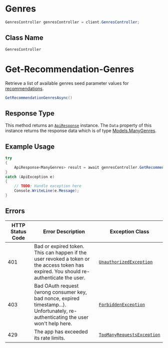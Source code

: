 # Genres

```csharp
GenresController genresController = client.GenresController;
```

## Class Name

`GenresController`


# Get-Recommendation-Genres

Retrieve a list of available genres seed parameter values for [recommendations](/documentation/web-api/reference/get-recommendations).

```csharp
GetRecommendationGenresAsync()
```

## Response Type

This method returns an [`ApiResponse`](../../doc/api-response.md) instance. The `Data` property of this instance returns the response data which is of type [Models.ManyGenres](../../doc/models/many-genres.md).

## Example Usage

```csharp
try
{
    ApiResponse<ManyGenres> result = await genresController.GetRecommendationGenresAsync();
}
catch (ApiException e)
{
    // TODO: Handle exception here
    Console.WriteLine(e.Message);
}
```

## Errors

| HTTP Status Code | Error Description | Exception Class |
|  --- | --- | --- |
| 401 | Bad or expired token. This can happen if the user revoked a token or<br>the access token has expired. You should re-authenticate the user. | [`UnauthorizedException`](../../doc/models/unauthorized-exception.md) |
| 403 | Bad OAuth request (wrong consumer key, bad nonce, expired<br>timestamp...). Unfortunately, re-authenticating the user won't help here. | [`ForbiddenException`](../../doc/models/forbidden-exception.md) |
| 429 | The app has exceeded its rate limits. | [`TooManyRequestsException`](../../doc/models/too-many-requests-exception.md) |

